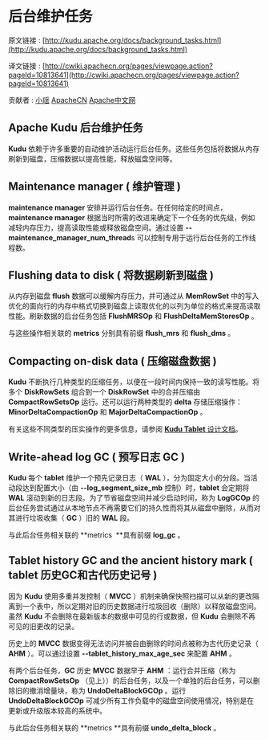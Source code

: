# 后台维护任务

原文链接 : [http://kudu.apache.org/docs/background_tasks.html](http://kudu.apache.org/docs/background_tasks.html)

译文链接 : [http://cwiki.apachecn.org/pages/viewpage.action?pageId=10813641](http://cwiki.apachecn.org/pages/viewpage.action?pageId=10813641)

贡献者 : [小瑶](/display/~chenyao) [ApacheCN](/display/~apachecn) [Apache中文网](/display/~apachechina)

## Apache Kudu 后台维护任务

**Kudu** 依赖于许多重要的自动维护活动运行后台任务。这些任务包括将数据从内存刷新到磁盘，压缩数据以提高性能，释放磁盘空间等。

## Maintenance manager ( 维护管理 )

**maintenance manager** 安排并运行后台任务。在任何给定的时间点，**maintenance manager** 根据当时所需的改进来确定下一个任务的优先级，例如减轻内存压力，提高读取性能或释放磁盘空间。通过设置 **--maintenance_manager_num_thread**s 可以控制专用于运行后台任务的工作线程数。

## Flushing data to disk ( 将数据刷新到磁盘 )

从内存到磁盘 **flush** 数据可以缓解内存压力，并可通过从 **MemRowSet** 中的写入优化的面向行的内存中格式切换到磁盘上读取优化的以列为单位的格式来提高读取性能。刷新数据的后台任务包括 **FlushMRSOp** 和 **FlushDeltaMemStoresOp** 。

与这些操作相关联的 **metrics** 分别具有前缀 **flush_mrs** 和 **flush_dms** 。

## Compacting on-disk data ( 压缩磁盘数据 )

**Kudu** 不断执行几种类型的压缩任务，以便在一段时间内保持一致的读写性能。将多个 **DiskRowSets** 组合到一个 **DiskRowSet** 中的合并压缩由 **CompactRowSetsOp** 运行。还可以运行两种类型的 **delta** 存储压缩操作：**MinorDeltaCompactionOp** 和 **MajorDeltaCompactionOp** 。

有关这些不同类型的压实操作的更多信息，请参阅 [**Kudu Tablet** 设计文档](https://github.com/apache/kudu/blob/master/docs/design-docs/tablet.md)。

## Write-ahead log GC ( 预写日志 GC )

**Kudu** 每个 **tablet** 维护一个预先记录日志（ **WAL** ），分为固定大小的分段。当活动段达到配置大小（由 **--log_segment_size_mb** 控制）时，**tablet** 会定期将 **WAL** 滚动到新的日志段。为了节省磁盘空间并减少启动时间，称为 **LogGCOp** 的后台任务尝试通过从本地节点不再需要它们的持久性而将其从磁盘中删除，从而对其进行垃圾收集（ **GC** ）旧的 **WAL** 段。

与此后台任务相关联的 **metrics  **具有前缀 **log_gc** 。

## Tablet history GC and the ancient history mark ( tablet 历史GC和古代历史记号 )

因为 **Kudu** 使用多重并发控制（ **MVCC** ）机制来确保快照扫描可以从新的更改隔离到一个表中，所以定期对旧的历史数据进行垃圾回收（删除）以释放磁盘空间。虽然 **Kudu** 不会删除在最新版本的数据中可见的行或数据，但 **Kudu** 会删除不再可见的旧更改的记录。

历史上的 **MVCC** 数据变得无法访问并被自由删除的时间点被称为古代历史记录（ **AHM** ）。可以通过设置 **--tablet_history_max_age_sec** 来配置 **AHM** 。

有两个后台任务，**GC** 历史 **MVCC** 数据早于 **AHM** ：运行合并压缩（称为 **CompactRowSetsOp** （见上））的后台任务，以及一个单独的后台任务，可以删除旧的撤消增量块，称为 **UndoDeltaBlockGCOp** 。运行 **UndoDeltaBlockGCOp** 可减少所有工作负载中的磁盘空间使用情况，特别是在更新或升级版本较高的系统中。

与此后台任务相关联的 **metrics **具有前缀 **undo_delta_block** 。